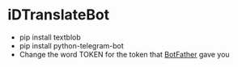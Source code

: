# iDTranslateBot

* pip install textblob 
* pip install python-telegram-bot 
* Change the word TOKEN for the token that [BotFather](https://t.me/BotFather) gave you
